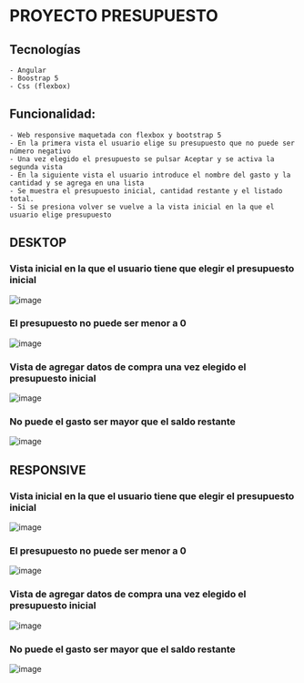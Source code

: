 # PROYECTO PRESUPUESTO

## Tecnologías
    - Angular
    - Boostrap 5
    - Css (flexbox)
## Funcionalidad:
    - Web responsive maquetada con flexbox y bootstrap 5
    - En la primera vista el usuario elige su presupuesto que no puede ser número negativo
    - Una vez elegido el presupuesto se pulsar Aceptar y se activa la segunda vista
    - En la siguiente vista el usuario introduce el nombre del gasto y la cantidad y se agrega en una lista
    - Se muestra el presupuesto inicial, cantidad restante y el listado total.
    - Si se presiona volver se vuelve a la vista inicial en la que el usuario elige presupuesto

## DESKTOP
### Vista inicial en la que el usuario tiene que elegir el presupuesto inicial
![image](https://user-images.githubusercontent.com/88061350/207912800-4d53488e-4473-4052-8321-afba8f765267.png)
### El presupuesto no puede ser menor a 0
![image](https://user-images.githubusercontent.com/88061350/207913352-a43b27f2-6aec-4d19-90dd-c323cfa6dd4a.png)

### Vista de agregar datos de compra una vez elegido el presupuesto inicial
![image](https://user-images.githubusercontent.com/88061350/207913221-b52e6915-810f-4297-847d-7b71a16ba137.png)
### No puede el gasto ser mayor que el saldo restante
![image](https://user-images.githubusercontent.com/88061350/207913775-0058040b-32f4-4d41-972b-b649181bdef6.png)
## RESPONSIVE
### Vista inicial en la que el usuario tiene que elegir el presupuesto inicial
![image](https://user-images.githubusercontent.com/88061350/207912888-c89dd06f-46f3-4174-b902-c11a87156286.png)
### El presupuesto no puede ser menor a 0
![image](https://user-images.githubusercontent.com/88061350/207913479-86063e70-f7f6-4e75-a26b-c9035e61a227.png)

### Vista de agregar datos de compra una vez elegido el presupuesto inicial
![image](https://user-images.githubusercontent.com/88061350/207913147-854015d2-b073-40c1-a091-704a47806f4e.png)
### No puede el gasto ser mayor que el saldo restante
![image](https://user-images.githubusercontent.com/88061350/207913699-ee2ee021-e502-4d99-a744-9132b7c9fcf4.png)
